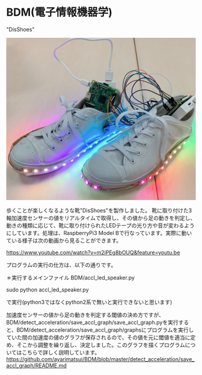 # BDM(電子情報機器学)

"DisShoes"

![DisShoes_image](https://github.com/ayarimatsui/BDM/blob/master/IMG_1942.JPG)

歩くことが楽しくなるような靴"DisShoes"を製作しました。
靴に取り付けた3軸加速度センサーの値をリアルタイムで取得し、その値から足の動きを判定し、動きの種類に応じて、靴に取り付けられたLEDテープの光り方や音が変わるようにしています。処理は、RaspberryPi3 Model Bで行なっています。実際に動いている様子は次の動画から見ることができます。

https://www.youtube.com/watch?v=m2iPEg8bOUQ&feature=youtu.be


プログラムの実行の仕方は、以下の通りです。

＊実行するメインファイル
BDM/accl_led_speaker.py

sudo python accl_led_speaker.py

で実行(python3ではなくpython2系で無いと実行できないと思います)


加速度センサーの値から足の動きを判定する閾値の決め方ですが、BDM/detect_acceleration/save_accl_graph/save_accl_graph.pyを実行すると、BDM/detect_acceleration/save_accl_graph/graphsにプログラムを実行していた間の加速度の値のグラフが保存されるので、その値を元に閾値を適当に定め、そこから調整を繰り返し、決定しました。このグラフを描くプログラムについてはこちらで詳しく説明しています。https://github.com/ayarimatsui/BDM/blob/master/detect_acceleration/save_accl_graph/README.md
